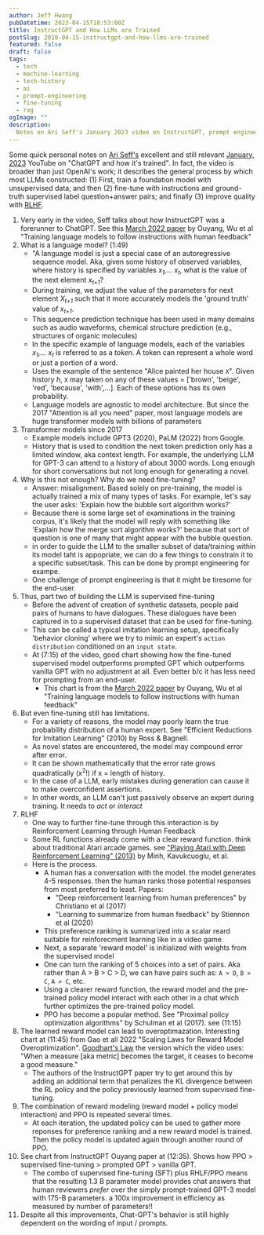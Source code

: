 ```yaml
---
author: Jeff Hwang
pubDatetime: 2023-04-15T18:53:00Z
title: InstructGPT and How LLMs are Trained
postSlug: 2019-04-15-instructgpt-and-how-llms-are-trained
featured: false
draft: false
tags:
  - tech
  - machine-learning
  - tech-history
  - ai
  - prompt-engineering
  - fine-tuning
  - rag
ogImage: ""
description:
  Notes on Ari Seff's January 2023 video on InstructGPT, prompt engineering, and RAG
---
```


Some quick personal notes on [Ari Seff's](https://www.ariseff.com) excellent and still relevant [January, 2023](https://www.youtube.com/watch?v=VPRSBzXzavo) YouTube on "ChatGPT and how it's trained". In fact, the video is broader than just OpenAI's work; it describes the general process by which most LLMs constructed: (1) First, train a foundation model with unsupervised data; and then (2) fine-tune with instructions and ground-truth supervised label question+answer pairs; and finally (3) improve quality with [RLHF](https://en.wikipedia.org/wiki/Reinforcement_learning_from_human_feedback). 

1. Very early in the video, Seff talks about how InstructGPT was a forerunner to ChatGPT. See this [March 2022 paper](https://arxiv.org/abs/2203.02155) by Ouyang, Wu et al "Training language models to follow instructions with human feedback"
1. What is a language model? (1:49)
	* "A language model is just a special case of an autoregressive sequence model. Aka, given some history of observed variables, where history is specified by variables *x<sub>1</sub>,... x<sub>t</sub>*, what is the value of the next element *x<sub>t+1</sub>*?
	* During training, we adjust the value of the parameters for next element *X<sub>t+1</sub>* such that it more accurately models the 'ground truth' value of *x<sub>t+1</sub>*.
	* This sequence prediction technique has been used in many domains such as audio waveforms, chemical structure prediction (e.g., structures of organic molecules)
	* In the specific example of language models, each of the variables *x<sub>1</sub>,... x<sub>t</sub>* is referred to as a *token*. A token can represent a whole word or just a portion of a word.  
	* Uses the example of the sentence "Alice painted her house `X`". Given history *h*, `X` may taken on any of these values = ['brown', 'beige', 'red', 'because', 'with',...]. Each of these options has its own probability.
	* Language models are agnostic to model architecture. But since the 2017 "Attention is all you need" paper, most language models are huge transformer models with billions of parameters
1. Transformer models since 2017
	* Example models include GPT3 (2020), PaLM (2022) from Google.
	* History that is used to condition the next token prediction only has a limited window, aka context length. For example, the underlying LLM for GPT-3 can attend to a history of about 3000 words. Long enough for short conversations but not long enough for generating a novel.
1. Why is this not enough? Why do we need fine-tuning?
	* Answer: misalignment. Based solely on pre-training, the model is actually trained a mix of many types of tasks. For example, let's say the user asks: 'Explain how the bubble sort algorithm works?'
	* Because there is some large set of examinations in the training corpus, it's likely that the model will reply with something like 'Explain how the merge sort algorithm works?' because that sort of question is one of many that might appear with the bubble question.
	* in order to guide the LLM to the smaller subset of data/training within its model taht is appopriate, we can do a few things to constrain it to a specific subset/task. This can be done by prompt engineering for exampe.
	* One challenge of prompt engineering is that it might be tiresome for the end-user.
1. Thus, part two of building the LLM is supervised fine-tuning 
	* Before the advent of creation of synthetic datasets, people paid pairs of humans to have dialogues. These dialogues have been captured in to a supervised dataset that can be used for fine-tuning.
	* This can be called a typical imitation learning setup, specifically 'behavior cloning' where we try to mimic an expert's `action distribution` conditioned on an `input state`.
	* At (7:15) of the video, good chart showing how the fine-tuned supervised model outperforms prompted GPT which outperforms vanilla GPT with no adjustment at all. Even better b/c it has less need for prompting from an end-user.
		* This chart is from the [March 2022 paper](https://arxiv.org/abs/2203.02155) by Ouyang, Wu et al "Training language models to follow instructions with human feedback"
1. But even fine-tuning still has limitations. 
	* For a variety of reasons, the model may poorly learn the true probability distribution of a human expert. See "Efficient Reductions for Imitation Learning" (2010) by Ross & Bagnell. 
	* As novel states are encountered, the model may compound error after error.
	* It can be shown mathematically that the error rate grows quadratically (x<sup>2</sup>!) if x = length of history.
	* In the case of a LLM, early mistakes during generation can cause it to make overconfident assertions.	
	* In other words, an LLM can't just passively observe an expert during training. It needs to *act* or *interact*
1. RLHF
	* One way to further fine-tune through this interaction is by Reinforcement Learning through Human Feedback
	* Some RL functions already come with a clear reward function. think about traditional Atari arcade games. see ["Playing Atari with Deep Reinforcement Learning" (2013)](https://arxiv.org/abs/1312.5602) by Minh, Kavukcuoglu, et al.
	* Here is the process. 
		* A human has a conversation with the model. the model generates 4-5 responses. then the human ranks those potential responses from most preferred to least. Papers:
			* "Deep reinforcement learning from human preferences" by Christiano et al (2017)
			* "Learning to summarize from human feedback" by Stiennon et al (2020)
		* This preference ranking is summarized into a scalar reard suitable for reinforecment learning like in a video game.
		* Next, a separate 'reward model' is initialized with weights from the supervised model
		* One can turn the ranking of 5 choices into a set of pairs. Aka rather than A > B > C > D, we can have pairs such as: `A > D`, `B > C`, `A > C`, etc.
		* Using a clearer reward function, the reward model and the pre-trained policy model interact with each other in a chat which further optimizes the pre-trained policy model.
		* PPO has become a popular method. See "Proximal policy optimization algorithms" by Schulman et al (2017). see (11:15)
1.  The learned reward model can lead to overoptimazation. Interesting chart at (11:45) from Gao et all 2022 "Scaling Laws for Reward Model Overoptimization". [Goodhart's Law](https://en.wikipedia.org/wiki/Goodhart%27s_law) the version which the video uses: "When a measure [aka metric] becomes the target, it ceases to become a good measure." 
	* The authors of the InstructGPT paper try to get around this by adding an additional term that penalizes the KL divergence between the RL policy and the policy previously learned from supervised fine-tuning.
1. The combination of reward modeling (reward model + policy model interaction) and PPO is repeated several times.
	* At each iteration, the updated policy can be used to gather more reponses for preference ranking and a new reward model is trained. Then the policy model is updated again through another round of PPO.
1. See chart from InstructGPT Ouyang paper at (12:35). Shows how PPO > supervised fine-tuning > prompted GPT > vanilla GPT. 
	* The combo of supervised fine-tuning (SFT) plus RHLF/PPO means that the resulting 1.3 B parameter model provides chat answers that human reviewers *prefer* over the simply prompt-trained GPT-3 model with 175-B parameters. a 100x improvement in efficiency as measured by number of parameters!!
1. Despite all this improvements, Chat-GPT's behavior is still highly dependent on the wording of input / prompts.

